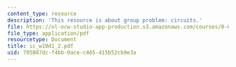 ```yaml
---
content_type: resource
description: 'This resource is about group problem: circuits.'
file: https://ol-ocw-studio-app-production.s3.amazonaws.com/courses/8-02-physics-ii-electricity-and-magnetism-spring-2007/705807dcf4bb0acec465415b52cb9e3a_ic_w10d1_2.pdf
file_type: application/pdf
resourcetype: Document
title: ic_w10d1_2.pdf
uid: 705807dc-f4bb-0ace-c465-415b52cb9e3a
---
```

